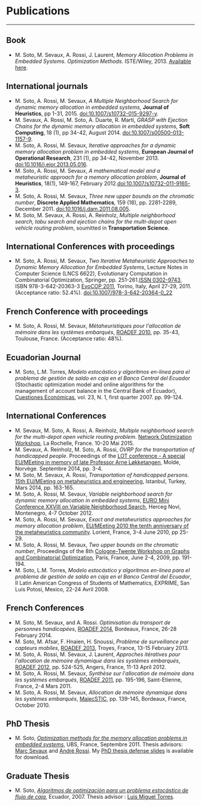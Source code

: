 

# Publications
------------

## Book

-   M. Soto, M. Sevaux, A. Rossi, J. Laurent, *Memory Allocation Problems in Embedded Systems. Optimization Methods*. ISTE/Wiley,
    2013. [Available here](http://eu.wiley.com/WileyCDA/WileyTitle/productCd-1848214286.html).

## International journals

-   M. Soto, A. Rossi, M. Sevaux, *A Multiple Neighborhood Search for dynamic memory allocation in embedded systems*, **Journal of Heuristics**, pp 1-31, 2015. [doi:10.1007/s10732-015-9297-y](http://link.springer.com/article/10.1007/s10732-015-9297-y#).
-   M. Sevaux, A. Rossi, M. Soto, A. Duarte, R. Martí, *GRASP with Ejection Chains for the dynamic memory allocation in embedded systems*, **Soft Computing**, 18 (1), pp 34-42, August 2014. [doi:10.1007/s00500-013-1157-9](http://link.springer.com/article/10.1007/s00500-013-1157-9).
-   M. Soto, A. Rossi, M. Sevaux, *Iterative approaches for a dynamic memory allocation problem in embedded systems*, **European Journal of Operational Research**, 231 (1), pp 34-42, November 2013. [doi:10.1016/j.ejor.2013.05.016](http://dx.doi.org/10.1016/j.ejor.2013.05.016).
-   M. Soto, A. Rossi, M. Sevaux, *A mathematical model and a metaheuristic approach for a memory allocation problem*, **Journal of Heuristics**, 18(1), 149-167, February 2012.[doi:10.1007/s10732-011-9165-3](http://dx.doi.org/10.1007/s10732-011-9165-3).
-   M. Soto, A. Rossi, M. Sevaux, *Three new upper bounds on the chromatic number*, **Discrete Applied Mathematics**, 159 (18), pp. 2281-2289, December 2011. [doi:10.1016/j.dam.2011.08.005](http://dx.doi.org/10.1016/j.dam.2011.08.005).
-   M. Soto, M. Sevaux, A. Rossi, A. Reinholz, *Multiple neighborhood search, tabu search and ejection chains for the multi-depot open vehicle routing problem*, soumitted in **Transportation Science**.

## International Conferences with proceedings

-   M. Soto, A. Rossi, M. Sevaux, *Two Iterative Metaheuristic Approaches to Dynamic Memory Allocation for Embedded Systems*, Lecture Notes in Computer Science (LNCS 6622), Evolutionary Computation in Combinatorial Optimization, Springer, pp. 251-261.[ISSN 0302-9743](http://www.springerlink.com/content/hrr63056r4776853/), ISBN 978-3-642-20363-3 [EvoCOP 2011](http://www.springerlink.com/content/rur3774l2226/#section=887443&page=1), Torino, Italy, April 27-29, 2011. (Acceptance ratio: 52.4%).
[doi:10.1007/978-3-642-20364-0\_22](http://dx.doi.org/10.1007/978-3-642-20364-0_22)

## French Conference with proceedings

-   M. Soto, A. Rossi, M. Sevaux, *Métaheuristiques pour l'allocation de mémoire dans les systèmes embarqués*, [ROADEF 2010](http://roadef2010.fr/), pp. 35-43, Toulouse, France. (Acceptance ratio: 48%).

## Ecuadorian Journal

-   M. Soto, L.M. Torres, *Modelo estocástico y algoritmos en-línea para el problema de gestión de saldo en caja en el Banco Central del Ecuador* (Stochastic optimization model and online algorithms for the management of account balance in the Central Bank of Ecuador), [Cuestiones Económicas](http://www.bce.fin.ec/documentos/PublicacionesNotas/Catalogo/Cuestiones/XXIII-I-04SOTO.pdf), vol. 23, N. 1, first quarter 2007. pp. 99-124.

## International Conferences

-   M. Sevaux, M. Soto, A. Rossi, A. Reinholz, *Multiple neighborhood search for the multi-depot open vehicle routing problem*. [Network Optimization Workshop](https://www.cirrelt.ca/Cirrelt/Images/File/NOW-2015.pdf), La Rochelle, France. 10-20 Mai 2015.
-   M. Sevaux, A. Reinholz, M. Soto, A. Rossi, *OVRP for the transportation of handicapped people*. Proceedings of the [LOT conference - A special EU/MEeting in memory of late Professor Arne Løkketangen](http://mat.gsia.cmu.edu/ORCS/archive/0528.html), Molde, Norvège. Septembre 2014, pp. 3-4.
-   M. Soto, M. Sevaux, A. Rossi, *Transportation of handicapped persons*. [15th EU/MEeting on metaheuristics and engineering](http://mh.bilecik.edu.tr/IcerikDetay.aspx?No=38), Istanbul, Turkey, Mars 2014, pp. 163-165.
-   M. Soto, A. Rossi, M. Sevaux, *Variable neighborhood search for dynamic memory allocation in embedded systems*, [EURO Mini Conference XXVIII on Variable Neighborhood Search](http://toledo.mi.sanu.ac.rs/~grujicic/vnsconference/), Herceg Novi, Montenegro, 4-7 October 2012.
-   M. Soto, A. Rossi, M. Sevaux, *Exact and metaheuristics approaches for memory allocation problem*, [EU/MEeting 2010 the tenth anniversary of the metaheuristics community](http://webhost.ua.ac.be/eume/). Lorient, France, 3-4 June 2010, pp 25-29.
-   M. Soto, A. Rossi, M. Sevaux, *Two upper bounds on the chromatic number*, Proceedings of the 8th [Cologne-Twente Workshop on Graphs and Combinatorial Optimization](http://www.lix.polytechnique.fr/ctw09/), Paris, France, June 2-4, 2009, pp. 191-194.
-   M. Soto, L.M. Torres, *Modelo estocástico y algoritmos en-línea para el problema de gestión de saldo en caja en el Banco Central del Ecuador*, II Latin American Congress of Students of Mathematics, EXPRIME, San Luis Potosí, Mexico, 22-24 Avril 2008.

## French Conferences

-   M. Soto, M. Sevaux, and A. Rossi. *Optimisation du transport de personnes handicapées*, [ROADEF 2014](http://roadef2014.sciencesconf.org/), Bordeaux, France, 26-28 February 2014.
-   M. Soto, M. Afsar, F. Hnaien, H. Snoussi, *Problème de surveillance par capteurs mobiles*, [ROADEF 2013](http://roadef2013.utt.fr/), Troyes, France, 13-15 February 2013.
-   M. Soto, A. Rossi, M. Sevaux, J. Laurent, *Approches itératives pour l'allocation de mémoire dynamique dans les systèmes embarqués*, [ROADEF 2012](http://roadef2012.ima.uco.fr/), pp. 524-525, Angers, France, 11-13 April 2012.
-   M. Soto, A. Rossi, M. Sevaux, *Synthèse sur l'allocation de mémoire dans les systèmes embarqués*, [ROADEF 2011](http://roadef2011.emse.fr/index.fr.html), pp. 195-196, Saint-Etienne, France, 2-4 Mars 2011.
-   M. Soto, A. Rossi, M. Sevaux, *Allocation de mémoire dynamique dans les systèmes embarqués*, [MajecSTIC](http://majecstic2010.labri.fr/listePapierAcceptes.html), pp. 139-145, Bordeaux, France, October 2010.

## PhD Thesis

-   M. Soto, [*Optimization methods for the memory allocation problems in embedded systems*](./thesis/Th_MariaSotoLima.pdf), UBS, France, Septembre 2011. Thesis advisors: [Marc Sevaux](http://www-labsticc.univ-ubs.fr/~sevaux/) and [André Rossi](http://www-labsticc.univ-ubs.fr/~rossi/). My [PhD thesis defense slides](./thesis/PresentationThesis.pdf) is available for download.

## Graduate Thesis

-   M. Soto, [*Algoritmos de optimización para un problema estocástico de flujo de caja*](./thesis/tesisMSoto.pdf), Ecuador, 2007. Thesis advisor : [Luis Miguel Torres](http://www.math.epn.edu.ec/~ltorres/).